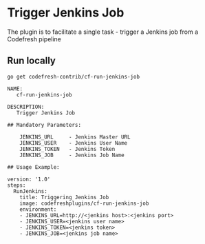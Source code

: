 # Trigger Jenkins Job

The plugin is to facilitate a single task - trigger a Jenkins job from a Codefresh pipeline

## Run locally
`go get codefresh-contrib/cf-run-jenkins-job`
```
NAME:
   cf-run-jenkins-job

DESCRIPTION:
   Trigger Jenkins Job

## Mandatory Parameters:

    JENKINS_URL     - Jenkins Master URL
    JENKINS_USER    - Jenkins User Name
    JENKINS_TOKEN   - Jenkins Token
    JENKINS_JOB     - Jenkins Job Name

## Usage Example:

version: '1.0'
steps:
  RunJenkins:
    title: Triggering Jenkins Job
    image: codefreshplugins/cf-run-jenkins-job
    environment:
    - JENKINS_URL=http://<jenkins host>:<jenkins port>
    - JENKINS_USER=<jenkins user name>
    - JENKINS_TOKEN=<jenkins token>
    - JENKINS_JOB=<jenkins job name>
